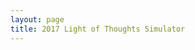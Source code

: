 ```yaml
---
layout: page
title: 2017 Light of Thoughts Simulator
---
```

  <script language="javascript" type="text/javascript" src="libraries/p5.js"></script>
  <!-- uncomment lines below to include extra p5 libraries -->
  <script language="javascript" src="libraries/p5.dom.js"></script>
  <script language="javascript" src="libraries/p5.sound.js"></script>
  <script language="javascript" type="text/javascript" src="sketch.js"></script>
